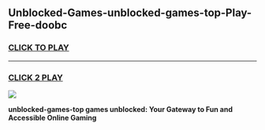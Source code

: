 
## Unblocked-Games-unblocked-games-top-Play-Free-doobc
<h3>
<a href="https://premium76.site?title=unblocked-games-top&ref=18A1">CLICK TO PLAY</a></h3>
<hr>

<h3>
<a href="https://premium76.site?title=unblocked-games-top&ref=18A1">CLICK 2 PLAY</a>
  
</h3>

<a href="https://premium76.site?title=unblocked-games-top&ref=18A1"><img src="https://clearcache.store/games.png"></a>


**unblocked-games-top games unblocked: Your Gateway to Fun and Accessible Online Gaming**
